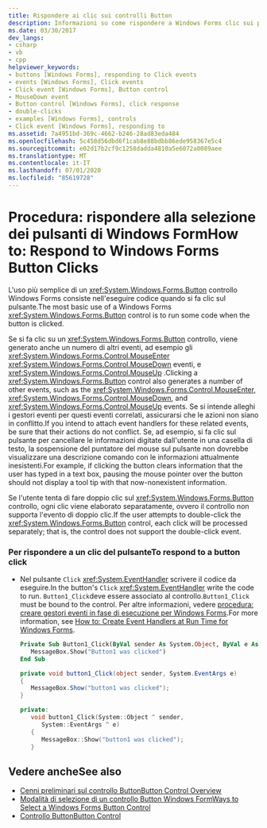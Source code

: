 ```yaml
---
title: Rispondere ai clic sui controlli Button
description: Informazioni su come rispondere a Windows Forms clic sui pulsanti. L'uso più semplice di un controllo pulsante Windows Forms consiste nell'eseguire codice quando si fa clic sul pulsante.
ms.date: 03/30/2017
dev_langs:
- csharp
- vb
- cpp
helpviewer_keywords:
- buttons [Windows Forms], responding to Click events
- events [Windows Forms], Click events
- Click event [Windows Forms], Button control
- MouseDown event
- Button control [Windows Forms], click response
- double-clicks
- examples [Windows Forms], controls
- Click event [Windows Forms], responding to
ms.assetid: 7a4951bd-369c-4662-b246-28ad83eda484
ms.openlocfilehash: 5c458d56dbd6f1cab8e88bdbb86ede958367e5c4
ms.sourcegitcommit: e02d17b2cf9c1258dadda4810a5e6072a0089aee
ms.translationtype: MT
ms.contentlocale: it-IT
ms.lasthandoff: 07/01/2020
ms.locfileid: "85619728"
---
```

# <a name="how-to-respond-to-windows-forms-button-clicks"></a><span data-ttu-id="34163-104">Procedura: rispondere alla selezione dei pulsanti di Windows Form</span><span class="sxs-lookup"><span data-stu-id="34163-104">How to: Respond to Windows Forms Button Clicks</span></span>
<span data-ttu-id="34163-105">L'uso più semplice di un <xref:System.Windows.Forms.Button> controllo Windows Forms consiste nell'eseguire codice quando si fa clic sul pulsante.</span><span class="sxs-lookup"><span data-stu-id="34163-105">The most basic use of a Windows Forms <xref:System.Windows.Forms.Button> control is to run some code when the button is clicked.</span></span>  
  
 <span data-ttu-id="34163-106">Se si fa clic su un <xref:System.Windows.Forms.Button> controllo, viene generato anche un numero di altri eventi, ad esempio gli <xref:System.Windows.Forms.Control.MouseEnter> <xref:System.Windows.Forms.Control.MouseDown> eventi, e <xref:System.Windows.Forms.Control.MouseUp> .</span><span class="sxs-lookup"><span data-stu-id="34163-106">Clicking a <xref:System.Windows.Forms.Button> control also generates a number of other events, such as the <xref:System.Windows.Forms.Control.MouseEnter>, <xref:System.Windows.Forms.Control.MouseDown>, and <xref:System.Windows.Forms.Control.MouseUp> events.</span></span> <span data-ttu-id="34163-107">Se si intende alleghi i gestori eventi per questi eventi correlati, assicurarsi che le azioni non siano in conflitto.</span><span class="sxs-lookup"><span data-stu-id="34163-107">If you intend to attach event handlers for these related events, be sure that their actions do not conflict.</span></span> <span data-ttu-id="34163-108">Se, ad esempio, si fa clic sul pulsante per cancellare le informazioni digitate dall'utente in una casella di testo, la sospensione del puntatore del mouse sul pulsante non dovrebbe visualizzare una descrizione comando con le informazioni attualmente inesistenti.</span><span class="sxs-lookup"><span data-stu-id="34163-108">For example, if clicking the button clears information that the user has typed in a text box, pausing the mouse pointer over the button should not display a tool tip with that now-nonexistent information.</span></span>  
  
 <span data-ttu-id="34163-109">Se l'utente tenta di fare doppio clic sul <xref:System.Windows.Forms.Button> controllo, ogni clic viene elaborato separatamente, ovvero il controllo non supporta l'evento di doppio clic.</span><span class="sxs-lookup"><span data-stu-id="34163-109">If the user attempts to double-click the <xref:System.Windows.Forms.Button> control, each click will be processed separately; that is, the control does not support the double-click event.</span></span>  
  
### <a name="to-respond-to-a-button-click"></a><span data-ttu-id="34163-110">Per rispondere a un clic del pulsante</span><span class="sxs-lookup"><span data-stu-id="34163-110">To respond to a button click</span></span>  
  
- <span data-ttu-id="34163-111">Nel pulsante `Click` <xref:System.EventHandler> scrivere il codice da eseguire.</span><span class="sxs-lookup"><span data-stu-id="34163-111">In the button's `Click` <xref:System.EventHandler> write the code to run.</span></span> <span data-ttu-id="34163-112">`Button1_Click`deve essere associato al controllo.</span><span class="sxs-lookup"><span data-stu-id="34163-112">`Button1_Click` must be bound to the control.</span></span> <span data-ttu-id="34163-113">Per altre informazioni, vedere [procedura: creare gestori eventi in fase di esecuzione per Windows Forms](../how-to-create-event-handlers-at-run-time-for-windows-forms.md).</span><span class="sxs-lookup"><span data-stu-id="34163-113">For more information, see [How to: Create Event Handlers at Run Time for Windows Forms](../how-to-create-event-handlers-at-run-time-for-windows-forms.md).</span></span>  
  
    ```vb  
    Private Sub Button1_Click(ByVal sender As System.Object, ByVal e As System.EventArgs) Handles Button1.Click  
       MessageBox.Show("Button1 was clicked")  
    End Sub  
    ```  
  
    ```csharp  
    private void button1_Click(object sender, System.EventArgs e)  
    {  
       MessageBox.Show("button1 was clicked");  
    }  
    ```  
  
    ```cpp  
    private:  
       void button1_Click(System::Object ^ sender,  
          System::EventArgs ^ e)  
       {  
          MessageBox::Show("button1 was clicked");  
       }  
    ```  
  
## <a name="see-also"></a><span data-ttu-id="34163-114">Vedere anche</span><span class="sxs-lookup"><span data-stu-id="34163-114">See also</span></span>

- [<span data-ttu-id="34163-115">Cenni preliminari sul controllo Button</span><span class="sxs-lookup"><span data-stu-id="34163-115">Button Control Overview</span></span>](button-control-overview-windows-forms.md)
- [<span data-ttu-id="34163-116">Modalità di selezione di un controllo Button Windows Form</span><span class="sxs-lookup"><span data-stu-id="34163-116">Ways to Select a Windows Forms Button Control</span></span>](ways-to-select-a-windows-forms-button-control.md)
- [<span data-ttu-id="34163-117">Controllo Button</span><span class="sxs-lookup"><span data-stu-id="34163-117">Button Control</span></span>](button-control-windows-forms.md)
